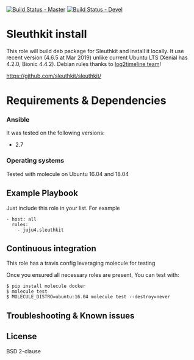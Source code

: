 [![Build Status - Master](https://travis-ci.org/juju4/ansible-sleuthkit.svg?branch=master)](https://travis-ci.org/juju4/ansible-sleuthkit)
[![Build Status - Devel](https://travis-ci.org/juju4/ansible-sleuthkit.svg?branch=devel)](https://travis-ci.org/juju4/ansible-sleuthkit/branches)

# Sleuthkit install

This role will build deb package for Sleuthkit and install it locally.
It use recent version (4.6.5 at Mar 2019) unlike current Ubuntu LTS (Xenial has 4.2.0, Bionic 4.4.2).
Debian rules thanks to [log2timeline team](https://github.com/log2timeline/l2tdevtools)!

https://github.com/sleuthkit/sleuthkit/

# Requirements & Dependencies

### Ansible
It was tested on the following versions:
 * 2.7

### Operating systems

Tested with molecule on Ubuntu 16.04 and 18.04

## Example Playbook

Just include this role in your list.
For example

```
- host: all
  roles:
    - juju4.sleuthkit
```

## Continuous integration

This role has a travis config leveraging molecule for testing

Once you ensured all necessary roles are present, You can test with:
```
$ pip install molecule docker
$ molecule test
$ MOLECULE_DISTRO=ubuntu:16.04 molecule test --destroy=never
```

## Troubleshooting & Known issues

## License

BSD 2-clause
